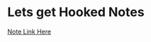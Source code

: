 # Lets get Hooked Notes

[Note Link Here](https://www.notion.so/Let-s-get-Hooked-98f59efd708a478d89305b8a580f7d19?pvs=4)
